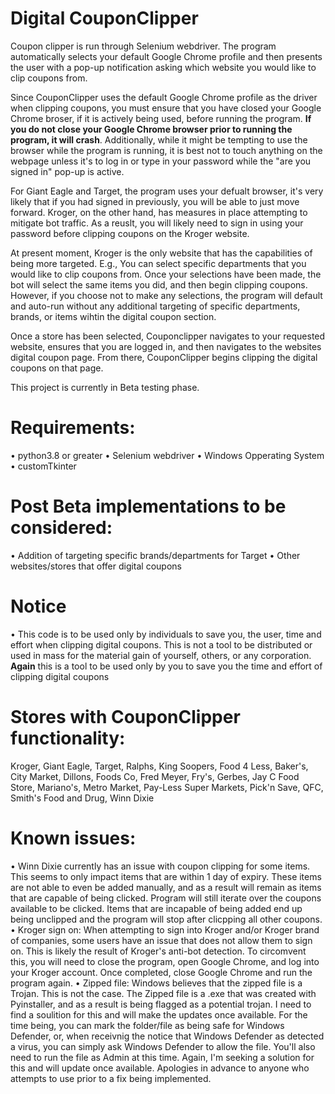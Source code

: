 # Digital CouponClipper

Coupon clipper is run through Selenium webdriver. The program automatically selects your default Google Chrome profile and then presents the user with a pop-up notification asking which website you would like to clip coupons from. 

Since CouponClipper uses the default Google Chrome profile as the driver when clipping coupons, you must ensure that you have closed your Google Chrome broser, if it is actively being used, before running the program. **If you do not close your Google Chrome browser prior to running the program, it will crash**. Additionally, while it might be tempting to use the browser while the program is running, it is best not to touch anything on the webpage unless it's to log in or type in your password while the "are you signed in" pop-up is active. 

For Giant Eagle and Target, the program uses your defualt browser, it's very likely that if you had signed in previously, you will be able to just move forward. Kroger, on the other hand, has measures in place attempting to mitigate bot traffic. As a reuslt, you will likely need to sign in using your password before clipping coupons on the Kroger website. 

At present moment, Kroger is the only website that has the capabilities of being more targeted. E.g., You can select specific departments that you would like to clip coupons from. Once your selections have been made, the bot will select the same items you did, and then begin clipping coupons. However, if you choose not to make any selections, the program will default and auto-run without any additional targeting of specific departments, brands, or items wihtin the digital coupon section. 

Once a store has been selected, Couponclipper navigates to your requested website, ensures that you are logged in, and then navigates to the websites digital coupon page. From there, CouponClipper begins clipping the digital coupons on that page. 

This project is currently in Beta testing phase. 

# Requirements:
• python3.8 or greater
• Selenium webdriver
• Windows Opperating System
• customTkinter

# Post Beta implementations to be considered:

• Addition of targeting specific brands/departments for Target
• Other websites/stores that offer digital coupons

# Notice
• This code is to be used only by individuals to save you, the user, time and effort when clipping digital coupons. This is not a tool to be distributed or used in mass for the material gain of yourself, others, or any corporation. **Again** this is a tool to be used only by you to save you the time and effort of clipping digital coupons 

# Stores with CouponClipper functionality:

Kroger, Giant Eagle, Target, Ralphs, King Soopers, Food 4 Less, Baker's, City Market, Dillons, Foods Co, Fred Meyer, Fry's, Gerbes, Jay C Food Store, Mariano's, Metro Market, Pay-Less Super Markets, Pick'n Save, QFC, Smith's Food and Drug, Winn Dixie

# Known issues:

• Winn Dixie currently has an issue with coupon clipping for some items. This seems to only impact items that are within 1 day of expiry. These items are not able to even be added manually, and as a result will remain as items that are capable of being clicked. Program will still iterate over the coupons available to be clicked. Items that are incapable of being added end up being unclipped and the program will stop after clicpping all other coupons. 
• Kroger sign on: When attempting to sign into Kroger and/or Kroger brand of companies, some users have an issue that does not allow them to sign on. This is likely the result of Kroger's anti-bot detection. To circomvent this, you will need to close the program, open Google Chrome, and log into your Kroger account. Once completed, close Google Chrome and run the program again. 
• Zipped file: Windows believes that the zipped file is a Trojan. This is not the case. The Zipped file is a .exe that was created with Pyinstaller, and as a result is being flagged as a potential trojan. I need to find a soulition for this and will make the updates once available. For the time being, you can mark the folder/file as being safe for Windows Defender, or, when receivnig the notice that Windows Defender as detected a virus, you can simply ask Windows Defender to allow the file. You'll also need to run the file as Admin at this time. Again, I'm seeking a solution for this and will update once available. Apologies in advance to anyone who attempts to use prior to a fix being implemented. 
